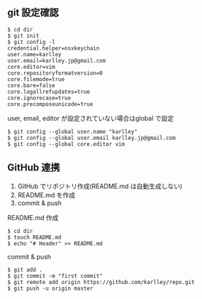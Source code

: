 ## git 設定確認

```
$ cd dir
$ git init
$ git config -l
credential.helper=osxkeychain
user.name=karlley
user.email=karlley.jp@gmail.com
core.editor=vim
core.repositoryformatversion=0
core.filemode=true
core.bare=false
core.logallrefupdates=true
core.ignorecase=true
core.precomposeunicode=true
```

user, email, editor が設定されていない場合はglobal で設定

```
$ git config --global user.name "karlley"
$ git config --global user.email karlley.jp@gmail.com
$ git config --global core.editor vim
```

## GitHub 連携

1. GitHub でリポジトリ作成(README.md は自動生成しない)
2. README.md を作成
3. commit & push

README.md 作成

```
$ cd dir
$ touch README.md
$ echo "# Header" >> README.md
```

commit & push

```
$ git add .
$ git commit -m "first commit"
$ git remote add origin https://github.com/karlley/repo.git
$ git push -u origin master
```
